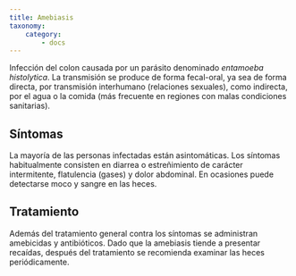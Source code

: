 ```yaml
---
title: Amebiasis
taxonomy:
    category:
        - docs
---
```


Infección del colon causada por un parásito denominado _entamoeba histolytica_. La transmisión se produce de forma fecal-oral, ya sea de forma directa, por transmisión interhumano (relaciones sexuales), como indirecta, por el agua o la comida (más frecuente en regiones con malas condiciones sanitarias).

## Síntomas

La mayoría de las personas infectadas están asintomáticas. Los síntomas habitualmente consisten en diarrea o estreñimiento de carácter intermitente, flatulencia (gases) y dolor abdominal. En ocasiones puede detectarse moco y sangre en las heces.

## Tratamiento

Además del tratamiento general contra los síntomas se administran amebicidas y antibióticos. Dado que la amebiasis tiende a presentar recaídas, después del tratamiento se recomienda examinar las heces periódicamente.